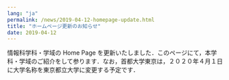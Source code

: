 ```yaml
---
lang: "ja"
permalink: /news/2019-04-12-homepage-update.html
title: "ホームページ更新のお知らせ"
date: 2019-04-12
---
```

情報科学科・学域の Home Page を更新いたしました．このページにて，本学科・学域のご紹介をして参ります．なお，首都大学東京は，２０２０年４月１日に大学名称を東京都立大学に変更する予定です．
